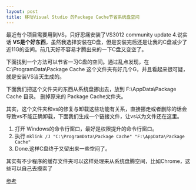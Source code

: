 ```yaml
---
layout: post
title: 移动Visual Studio 的Package Cache节省系统盘空间
---
```


最近有个项目需要用到VS，只好忍痛安装了VS3012 community update 4.说实话 **VS是个好东西**，虽然我选择安装在D盘，但是安装完后还是让我的C盘减少了近11G的空间。前几天好不容易才腾出来的一下C盘又变空了。

下面找到一个方法可以节省一习C盘的空间。通过乱点发现，在 C:\ProgramData\Package Cache 这个文件夹有好几个G，并且看起来很可疑，就是安装VS当天生成的。

下面我们把这个文件夹的东西从系统盘挪出去，放到 F:\AppData\Package Cache 目录。 删掉原来的 Package Cache文件夹。

其实，这个文件夹和vs的修复与卸载这些功能有关系，直接挪走或者删除的话会导致vs不能正确卸载，下面我们生成一个链接文件，让vs以为文件还在这里。

1. 打开 Windows的命令行窗口，最好是权限提升的命令行窗口。
2. 执行 ```mklink /J "C:\ProgramData\Package Cache" "F:\AppData\Package Cache"```
3. Done.这样C盘终于又留出来一些空间了。

其实有不少程序的缓存文件夹可以这样处理来从系统盘腾空间，比如Chrome，这些可以自己去摸索了

[参考](http://superuser.com/questions/455853/can-i-delete-the-the-folder-c-programdata-package-cache)


